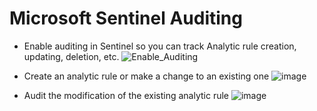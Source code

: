 # Microsoft Sentinel Auditing
* Enable auditing in Sentinel so you can track Analytic rule creation, updating, deletion, etc.
![Enable_Auditing](https://github.com/dcodev1702/MSFT_Sentinel/assets/32214072/70959365-2ed0-459d-9a66-d40ebdaf738b)

* Create an analytic rule or make a change to an existing one
![image](https://github.com/dcodev1702/MSFT_Sentinel/assets/32214072/5fb2919d-144c-4e93-95fb-be9350d10b11)

* Audit the modification of the existing analytic rule
![image](https://github.com/dcodev1702/MSFT_Sentinel/assets/32214072/32e4d8db-e72c-45db-83b2-85628aab5984)

